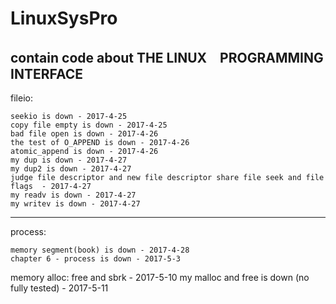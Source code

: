 # LinuxSysPro

contain code about THE LINUX　PROGRAMMING INTERFACE
--------------------------------------
fileio:

	seekio is down - 2017-4-25
	copy file empty is down - 2017-4-25
	bad file open is down - 2017-4-26
	the test of O_APPEND is down - 2017-4-26
	atomic_append is down - 2017-4-26
	my dup is down - 2017-4-27
	my dup2 is down - 2017-4-27
	judge file descriptor and new file descriptor share file seek and file flags  - 2017-4-27
	my readv is down - 2017-4-27
	my writev is down - 2017-4-27
--------------------------------------
process:

	memory segment(book) is down - 2017-4-28
	chapter 6 - process is down - 2017-5-3
memory alloc:
	free and sbrk - 2017-5-10
	my malloc and free is down (no fully tested) - 2017-5-11
